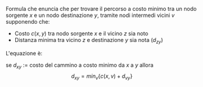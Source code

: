 Formula che enuncia che per trovare il percorso a costo minimo tra un nodo sorgente $x$ e un nodo destinazione $y$, tramite nodi intermedi vicini $v$ supponendo che:
- Costo $c(x,y)$ tra nodo sorgente $x$ e il vicino $z$ sia noto
- Distanza minima tra vicino $z$ e destinazione $y$ sia nota ($d_{zy}$)

L'equazione è:

se $d_{xy}$ := costo del cammino a costo minimo da $x$ a $y$ allora $$d_{xy}=min_v\{c(x,v)+d_{vy}\}$$